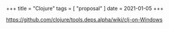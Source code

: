 +++
title = "Clojure"
tags = [ "proposal" ]
date = 2021-01-05
+++

<https://github.com/clojure/tools.deps.alpha/wiki/clj-on-Windows>
